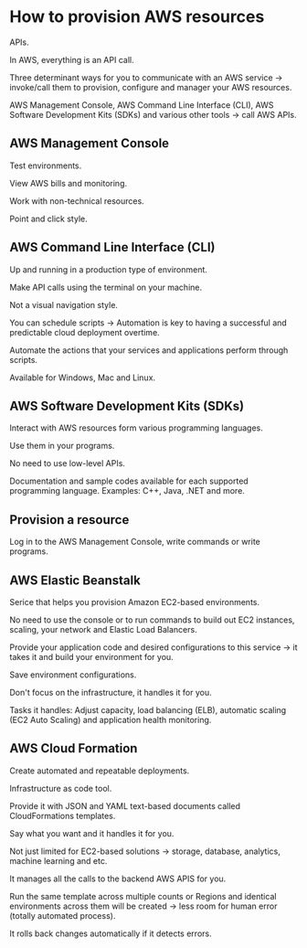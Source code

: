 # How to provision AWS resources

APIs.

In AWS, everything is an API call.

Three determinant ways for you to communicate with an AWS service -> invoke/call them to provision, configure and manager your AWS resources.

AWS Management Console, AWS Command Line Interface (CLI), AWS Software Development Kits (SDKs) and various other tools -> call AWS APIs.

## AWS Management Console

Test environments.

View AWS bills and monitoring.

Work with non-technical resources.

Point and click style.

## AWS Command Line Interface (CLI)

Up and running in a production type of environment.

Make API calls using the terminal on your machine.

Not a visual navigation style.

You can schedule scripts -> Automation is key to having a successful and predictable cloud deployment overtime.

Automate the actions that your services and applications perform through scripts.

Available for Windows, Mac and Linux.

## AWS Software Development Kits (SDKs)

Interact with AWS resources form various programming languages.

Use them in your programs.

No need to use low-level APIs.

Documentation and sample codes available for each supported programming language. Examples: C++, Java, .NET and more.

## Provision a resource

Log in to the AWS Management Console, write commands or write programs.

## AWS Elastic Beanstalk

Serice that helps you provision Amazon EC2-based environments.

No need to use the console or to run commands to build out EC2 instances, scaling, your network and Elastic Load Balancers.

Provide your application code and desired configurations to this service -> it takes it and build your environment for you.

Save environment configurations.

Don't focus on the infrastructure, it handles it for you.

Tasks it handles: Adjust capacity, load balancing (ELB), automatic scaling (EC2 Auto Scaling) and application health monitoring.

## AWS Cloud Formation

Create automated and repeatable deployments.

Infrastructure as code tool.

Provide it with JSON and YAML text-based documents called CloudFormations templates.

Say what you want and it handles it for you.

Not just limited for EC2-based solutions -> storage, database, analytics, machine learning and etc.

It manages all the calls to the backend AWS APIS for you.

Run the same template across multiple counts or Regions and identical environments across them will be created -> less room for human error (totally automated process).

It rolls back changes automatically if it detects errors.
